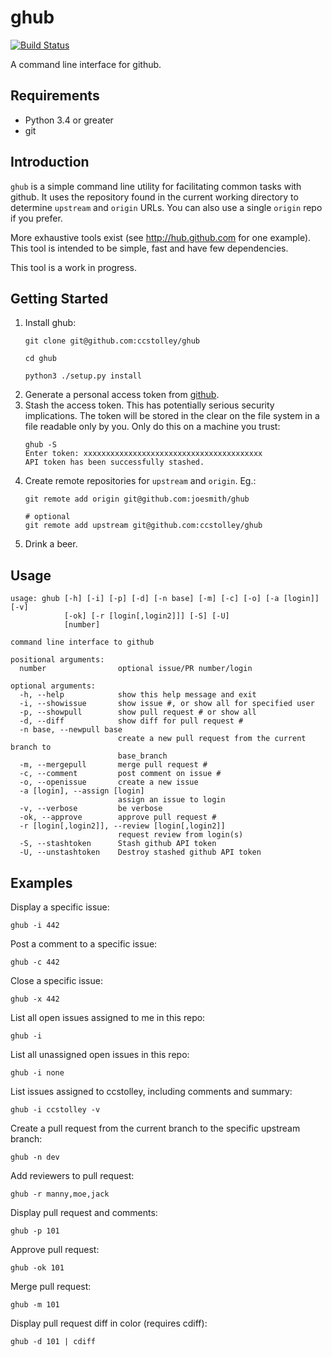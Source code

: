 ghub
====

[![Build Status](https://travis-ci.org/ccstolley/ghub.svg?branch=master)](https://travis-ci.org/ccstolley/ghub)

A command line interface for github.

## Requirements

- Python 3.4 or greater
- git

## Introduction

`ghub` is a simple command line utility for facilitating common
tasks with github. It uses the repository found in the current
working directory to determine `upstream` and  `origin` URLs. You
can also use a single `origin` repo if you prefer.

More exhaustive tools exist (see http://hub.github.com for one
example). This tool is intended to be simple, fast and have few
dependencies.

This tool is a work in progress.

## Getting Started

1. Install ghub:
    ```
    git clone git@github.com:ccstolley/ghub

    cd ghub

    python3 ./setup.py install
    ```
2. Generate a personal access token from
   [github](https://github.com/settings/applications).
3. Stash the access token. This has potentially serious security
   implications. The token will be stored in the clear on the file system
   in a file readable only by you. Only do this on a machine you trust:
   ```
   ghub -S
   Enter token: xxxxxxxxxxxxxxxxxxxxxxxxxxxxxxxxxxxxxxxx
   API token has been successfully stashed.
   ```
4. Create remote repositories for `upstream` and `origin`. Eg.:
    ```
    git remote add origin git@github.com:joesmith/ghub

    # optional
    git remote add upstream git@github.com:ccstolley/ghub
    ```
5. Drink a beer.

## Usage
```
usage: ghub [-h] [-i] [-p] [-d] [-n base] [-m] [-c] [-o] [-a [login]] [-v]
            [-ok] [-r [login[,login2]]] [-S] [-U]
            [number]

command line interface to github

positional arguments:
  number                optional issue/PR number/login

optional arguments:
  -h, --help            show this help message and exit
  -i, --showissue       show issue #, or show all for specified user
  -p, --showpull        show pull request # or show all
  -d, --diff            show diff for pull request #
  -n base, --newpull base
                        create a new pull request from the current branch to
                        base_branch
  -m, --mergepull       merge pull request #
  -c, --comment         post comment on issue #
  -o, --openissue       create a new issue
  -a [login], --assign [login]
                        assign an issue to login
  -v, --verbose         be verbose
  -ok, --approve        approve pull request #
  -r [login[,login2]], --review [login[,login2]]
                        request review from login(s)
  -S, --stashtoken      Stash github API token
  -U, --unstashtoken    Destroy stashed github API token
```

## Examples

Display a specific issue:

    ghub -i 442

Post a comment to a specific issue:

    ghub -c 442

Close a specific issue:

    ghub -x 442

List all open issues assigned to me in this repo:

    ghub -i

List all unassigned open issues in this repo:

    ghub -i none

List issues assigned to ccstolley, including comments and summary:

    ghub -i ccstolley -v

Create a pull request from the current branch to the specific upstream branch:

    ghub -n dev

Add reviewers to pull request:

    ghub -r manny,moe,jack

Display pull request and comments:

    ghub -p 101

Approve pull request:

    ghub -ok 101

Merge pull request:

    ghub -m 101

Display pull request diff in color (requires cdiff):

    ghub -d 101 | cdiff
